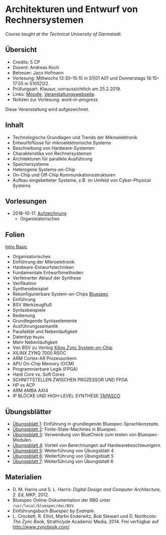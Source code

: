 # Architekturen und Entwurf von Rechnersystemen

*Course taught at the Technical University of Darmstadt.*

## Übersicht

*   Credits: 5 CP
*   Dozent: Andreas Koch
*   Betreuer: Jaco Hofmann
*   Vorlesung: Mittwochs 13:30–15:10 in S1|01 A01 und Donnerstags 16:15–17:55 in S105|122.
*   Prüfungsart: Klausur, vorraussichtlich am 25.2.2019.
*   Links: [Moodle](https://moodle.informatik.tu-darmstadt.de/course/view.php?id=476), [Veranstaltungswebseite](https://www.esa.informatik.tu-darmstadt.de/twiki/bin/view/Lectures/AERWS18De.html).
*   Notizen zur Vorlesung: *work-in-progress*.

Diese Veranstaltung wird aufgezeichnet.

## Inhalt

*   Technologische Grundlagen und Trends der Mikroelektronik
*   Entwurfsflüsse für mikroelektronische Systeme
*   Beschreibung von Hardware-Systemen
*   Charakteristika von Rechnersystemen
*   Architekturen für parallele Ausführung
*   Speichersysteme
*   Heterogene Systems-on-Chip
*   On-Chip und Off-Chip Kommunikationsstrukturen
*   Aufbau eingebetteter Systeme, z.B. im Umfeld von Cyber-Physical Systems

## Vorlesungen

*   2018-10-17. [Aufzeichnung](http://www.esa.cs.tu-darmstadt.de/campus/AER-20181017.avi)
    *   Organistatorisches

## Folien

[Intro Basic](folien/intro_basics-handout.pdf)
*   Organisatorisches
*   Einführung der Mikroeletronik
*   Hardware-Entwurfstechniken
*   Fundamentale Entwurfsmethoden
*   Verfeinerter Ablauf der Synthese
*   Verifikation
*   Synthesebeispiel
*   Rekonfigurierbare System-on-Chips
[Bluespec](folien/bsv.pdf)
*   Einführung
*   BSV Werkzeugfluß
*   Syntaxbeispiele
*   Bedienung
*   Grundlegende Syntaxelemente
*   Ausführungssemantik
*   Parallelität und Nebenläufigkeit
*   Datentyp `Maybe`
*   Mehr Nebenläufigkeit
*   Von BSV zu Verilog
[Xilinx Zync System-on-Chip](folien/zynq-soc2.pdf)
*   XILINX ZYNQ 7000 RSOC
*   ARM Cortex-A9 Prozessorkern
*   APU On-Chip Memory (OCM)
*   Programmierbare Logik (FPGA)
*   Hard Core vs. Soft Cores
*   SCHNITTSTELLEN ZWISCHEN PROZESSOR UND FPGA
*   HP vs ACP
*   ARM AMBA AXI4
*   IP BLÖCKE UND HIGH-LEVEL SYNTHESE
[TAPASCO](folien/tapasco-handout.pdf)

## Übungsblätter

*   [Übungsblatt 1](uebungen/ueb01_no_lsg.pdf): Einführung in grundlegende Bluespec-Sprachkonzepte.
*   [Übungsblatt 2](uebungen/ueb02_no_lsg.pdf): Finite-State-Machines in Bluespec.
*   [Übungsblatt 3](uebungen/ueb03_no_lsg.pdf): Verwendung von BlueCheck zum testen von Bluespec-Modulen. 
*   [Übungsblatt 4](uebungen/ueb04_no_lsg.pdf): Vorteil von Berechnungen auf Hardwarebeschleunigern.
*   [Übungsblatt 5](uebungen/ueb05_no_lsg.pdf): Weiterführung von Übungsblatt 4
*   [Übungsblatt 6](uebungen/ueb06_no_lsg.pdf): Weiterführung von Übungsblatt 5
*   [Übungsblatt 7](uebungen/ueb07_no_lsg.pdf): Weiterführung von Übungsblatt 6


## Materialien

*   D. M. Harris und S. L. Harris: *Digital Design and Computer Architecture, 2. Ed*, MKP, 2012.
*   Bluespec Online-Dokumentation der RBG unter `/usr/local/bluespec/doc/BSV`.
*   Einführungsbuch *Bluespec by Example*.
*   L. Crockett, R. Elliot, Martin Enderwitz, Bob Stewart und D. Northcote: *The Zync Book*, Strathclyde Academic Media, 2014. Frei verfügbar auf <http://www.zyncbook.com/>.
